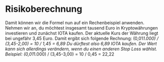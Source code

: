 # Risikoberechnung

Damit können wir die Formel nun auf ein Rechenbeispiel anwenden. Nehmen wir an, du möchtest insgesamt tausend Euro in Kryptowährungen investieren und zunächst IOTA kaufen. Der aktuelle Kurs der Währung liegt bei ungefähr 3,45 Euro. Damit ergibt sich folgende Rechnung:
(0,01*1.000) / (3,45-2,00) = 10 / 1,45 = 6,89
Du dürftest also 6,89 IOTA kaufen.
Der Wert kann sich allerdings verändern, wenn du einen anderen Stop Loss wählst. Beispiel:
(0,01*1.000) / (3,45-3,00) = 10 / 0,45 = 22,22
​
